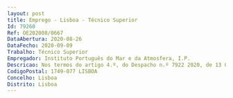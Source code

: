 ```yaml
--- 
layout: post
title: Emprego - Lisboa - Técnico Superior
Id: 79260
Ref: OE202008/0667
DataAbertura: 2020-08-26
DataFecho: 2020-09-09
Trabalho: Técnico Superior
Empregador: Instituto Português do Mar e da Atmosfera, I.P.
Descricao: Nos termos do artigo 4.º, do Despacho n.º 7922 2020, de 13 08, é da competencia da DivGM a) Promover, coordenar e realizar estudos técnicos e científicos nas áreas da geologia marinha b) Promover a caracterização geológica e geomorfológica do fundo oceânico com o objetivode mitigar os riscos naturais nas zonas marinhas e costeiras c) Promover o conhecimento dos georrecursos marinhos e seu potencial económico, incluindo osriscos associados à sua exploração, a utilização sustentável do litoral e o mapeamento de habitats d) Promover o conhecimento da estrutura do fundo oceânico com o objetivo de caracterizaro potencial em recursos geológicos em hidrocarbonetos, e mitigar os riscos naturais associados àsismicidade, deslizamentos e escape de fluidos e) Promover estudos de modelação aplicada à formação de georrecursos marinhos, nomeadamentede jazigos de hidrocarbonetos, minérios metálicos e não metálicos f) Assegurar a integração nacional nas bases de dados internacionais relativas aos dadosmarinhos  g Desenvolver os meios de processamento e interpretação de dados de geofísica, geoquímicae geologia marinhas h) Promover os estudos necessários à preservação da faixa costeira submersa e litoral nosentido de mitigar os riscos naturais e antropogénicos que a afetam, designadamente, a erosão,deslizamentos e derrocadas e contaminação i) Estudar as condições oceanográficas e variações climáticas do passado por forma a compreenderas relações entre as condições globais e os efeitos a nível regional e a várias escalastemporais j) Promover estudos sobre o confronto entre as simulações numéricas de clima passado comdados paleoceanográficos e paleoclimáticos existentes k) Promover os meios laboratoriais de tratamento e análise de amostras dos possíveis registosde clima, por forma a garantir a procura, definição e calibração de novos indicadores de processosoceanográficos e de mecanismos atmosféricos l) Participar na formação especializada, em particular de jovens investigadores, nos domíniosda observação meteorológica, do clima e do paleoclima m) Prestar serviços especializados e consultadoria no âmbito das atividades da divisão.
CodigoPostal: 1749-077 LISBOA
Concelho: Lisboa
Distrito: Lisboa
--- 
```

